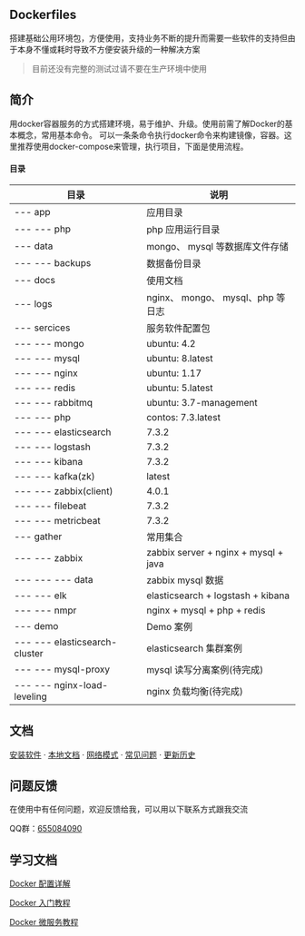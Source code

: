 ## Dockerfiles

搭建基础公用环境包，方便使用，支持业务不断的提升而需要一些软件的支持但由于本身不懂或耗时导致不方便安装升级的一种解决方案

> 目前还没有完整的测试过请不要在生产环境中使用

## 简介
用docker容器服务的方式搭建环境，易于维护、升级。使用前需了解Docker的基本概念，常用基本命令。
可以一条条命令执行docker命令来构建镜像，容器。这里推荐使用docker-compose来管理，执行项目，下面是使用流程。

#### 目录

目录 | 说明
---|---
--- app | 应用目录
--- --- php | php 应用运行目录
--- data | mongo、 mysql 等数据库文件存储
--- --- backups | 数据备份目录
--- docs | 使用文档
--- logs | nginx、 mongo、 mysql、php 等日志
--- sercices | 服务软件配置包
--- --- mongo | ubuntu: 4.2
--- --- mysql | ubuntu: 8.latest
--- --- nginx | ubuntu: 1.17
--- --- redis | ubuntu: 5.latest
--- --- rabbitmq | ubuntu: 3.7-management
--- --- php | contos: 7.3.latest
--- --- elasticsearch | 7.3.2
--- --- logstash | 7.3.2
--- --- kibana | 7.3.2
--- --- kafka(zk) | latest
--- --- zabbix(client) | 4.0.1
--- --- filebeat | 7.3.2
--- --- metricbeat | 7.3.2
--- gather | 常用集合
--- --- zabbix | zabbix server + nginx + mysql + java
--- --- ---  data | zabbix mysql 数据
--- --- elk | elasticsearch + logstash + kibana
--- --- nmpr | nginx + mysql + php + redis
--- demo | Demo 案例
--- --- elasticsearch-cluster | elasticsearch 集群案例
--- --- mysql-proxy | mysql 读写分离案例(待完成)
--- --- nginx-load-leveling | nginx 负载均衡(待完成)

## 文档

[安装软件](docs/guide-zh-CN/start-install.md) · [本地文档](docs/guide-zh-CN/README.md) · [网络模式](docs/guide-zh-CN/start-network.md) · [常见问题](docs/guide-zh-CN/start-issue.md) · [更新历史](docs/guide-zh-CN/start-update-log.md)

## 问题反馈

在使用中有任何问题，欢迎反馈给我，可以用以下联系方式跟我交流

QQ群：[655084090](https://jq.qq.com/?_wv=1027&k=4BeVA2r)

## 学习文档

[Docker 配置详解](https://www.jianshu.com/p/2217cfed29d7)

[Docker 入门教程](http://www.ruanyifeng.com/blog/2018/02/docker-tutorial.html)

[Docker 微服务教程](http://www.ruanyifeng.com/blog/2018/02/docker-wordpress-tutorial.html)

